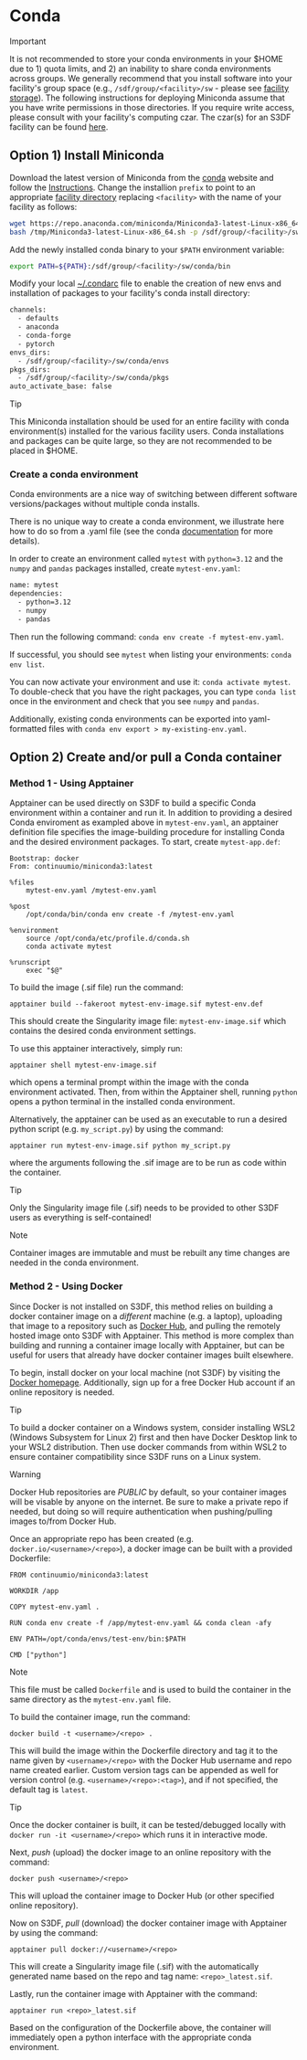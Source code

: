 # Conda

> [!IMPORTANT]
> It is not recommended to store your conda environments in your $HOME due to 1) quota limits, and 2) an inability to share conda environments across groups. We generally recommend that you install software into your facility's group space (e.g., `/sdf/group/<facility>/sw` - please see [facility storage](getting-started.md#group)). The following instructions for deploying Miniconda assume that you have write permissions in those directories. If you require write access, please consult with your facility's computing czar. The czar(s) for an S3DF facility can be found [here](https://coact.slac.stanford.edu/facilities).

## Option 1) Install Miniconda

Download the latest version of Miniconda from the [conda](https://docs.conda.io/en/latest/miniconda.html) website and follow the [Instructions](https://conda.io/projects/conda/en/latest/user-guide/install/linux.html#installing-on-linux). Change the installion `prefix` to point to an appropriate [facility directory](getting-started.md#group) replacing `<facility>` with the name of your facility as follows:

```bash
wget https://repo.anaconda.com/miniconda/Miniconda3-latest-Linux-x86_64.sh -O /tmp/Miniconda3-latest-Linux-x86_64.sh
bash /tmp/Miniconda3-latest-Linux-x86_64.sh -p /sdf/group/<facility>/sw/conda/
```

Add the newly installed conda binary to your `$PATH` environment variable:

```bash
export PATH=${PATH}:/sdf/group/<facility>/sw/conda/bin
```

Modify your local [~/.condarc](https://conda.io/projects/conda/en/latest/user-guide/configuration/use-condarc.html) file to enable the creation of new envs and installation of packages to your facility's conda install directory:

```bash
channels:
  - defaults
  - anaconda
  - conda-forge
  - pytorch
envs_dirs:
  - /sdf/group/<facility>/sw/conda/envs
pkgs_dirs:
  - /sdf/group/<facility>/sw/conda/pkgs
auto_activate_base: false
```

> [!TIP]
> This Miniconda installation should be used for an entire facility with conda environment(s) installed for the various facility users. Conda installations and packages can be quite large, so they are not recommended to be placed in $HOME.

### Create a conda environment

Conda environments are a nice way of switching between different software versions/packages without multiple conda installs.

There is no unique way to create a conda environment, we illustrate here how to do so from a .yaml file (see the conda [documentation](https://docs.conda.io/projects/conda/en/latest/user-guide/tasks/manage-environments.html#creating-an-environment-from-an-environment-yml-file) for more details).

In order to create an environment called `mytest` with `python=3.12` and the `numpy` and `pandas` packages installed, create `mytest-env.yaml`:
```bash
name: mytest
dependencies:
  - python=3.12
  - numpy
  - pandas
```

Then run the following command: `conda env create -f mytest-env.yaml`.

If successful, you should see `mytest` when listing your environments: `conda env list`. 

You can now activate your environment and use it: `conda activate mytest`. To double-check that you have the right packages, you can type `conda list` once in the environment and check that you see `numpy` and `pandas`.

Additionally, existing conda environments can be exported into yaml-formatted files with `conda env export > my-existing-env.yaml`.

## Option 2) Create and/or pull a Conda container

### Method 1 - Using Apptainer

Apptainer can be used directly on S3DF to build a specific Conda environment within a container and run it. In addition to providing a desired Conda enviroment as exampled above in `mytest-env.yaml`, an apptainer definition file specifies the image-building procedure for installing Conda and the desired environment packages. To start, create `mytest-app.def`:
```apptainer
Bootstrap: docker
From: continuumio/miniconda3:latest

%files
    mytest-env.yaml /mytest-env.yaml

%post
    /opt/conda/bin/conda env create -f /mytest-env.yaml

%environment
    source /opt/conda/etc/profile.d/conda.sh
    conda activate mytest

%runscript
    exec "$@"
```

To build the image (.sif file) run the command:

`apptainer build --fakeroot mytest-env-image.sif mytest-env.def` 

This should create the Singularity image file: `mytest-env-image.sif` which contains the desired conda environment settings.

To use this apptainer interactively, simply run:

`apptainer shell mytest-env-image.sif`

which opens a terminal prompt within the image with the conda environment activated. Then, from within the Apptainer shell, running `python` opens a python terminal in the installed conda environment.

Alternatively, the apptainer can be used as an executable to run a desired python script (e.g. `my_script.py`) by using the command:

`apptainer run mytest-env-image.sif python my_script.py`

where the arguments following the .sif image are to be run as code within the container.

> [!TIP]
> Only the Singularity image file (.sif) needs to be provided to other S3DF users as everything is self-contained!

> [!NOTE]
> Container images are immutable and must be rebuilt any time changes are needed in the conda environment.

### Method 2 - Using Docker

Since Docker is not installed on S3DF, this method relies on building a docker container image on a *different* machine (e.g. a laptop), uploading that image to a repository such as [Docker Hub](https://hub.dockerhub.com), and pulling the remotely hosted image onto S3DF with Apptainer. This method is more complex than building and running a container image locally with Apptainer, but can be useful for users that already have docker container images built elsewhere.

To begin, install docker on your local machine (not S3DF) by visiting the [Docker homepage](https://www.docker.com/get-started). Additionally, sign up for a free Docker Hub account if an online repository is needed.

> [!TIP]
> To build a docker container on a Windows system, consider installing WSL2 (Windows Subsystem for Linux 2) first and then have Docker Desktop link to your WSL2 distribution. Then use docker commands from within WSL2 to ensure container compatibility since S3DF runs on a Linux system.

> [!WARNING]
> Docker Hub repositories are *PUBLIC* by default, so your container images will be visable by anyone on the internet. Be sure to make a private repo if needed, but doing so will require authentication when pushing/pulling images to/from Docker Hub.

Once an appropriate repo has been created (e.g. `docker.io/<username>/<repo>`), a docker image can be built with a provided Dockerfile:
```
FROM continuumio/miniconda3:latest

WORKDIR /app

COPY mytest-env.yaml .

RUN conda env create -f /app/mytest-env.yaml && conda clean -afy

ENV PATH=/opt/conda/envs/test-env/bin:$PATH

CMD ["python"]
```

> [!NOTE]
> This file must be called `Dockerfile` and is used to build the container in the same directory as the `mytest-env.yaml` file.

To build the container image, run the command:

`docker build -t <username>/<repo> .`

This will build the image within the Dockerfile directory and tag it to the name given by `<username>/<repo>` with the Docker Hub username and repo name created earlier. Custom version tags can be appended as well for version control (e.g. `<username>/<repo>:<tag>`), and if not specified, the default tag is `latest`.

> [!TIP]
> Once the docker container is built, it can be tested/debugged locally with `docker run -it <username>/<repo>` which runs it in interactive mode.

Next, *push* (upload) the docker image to an online repository with the command:

`docker push <username>/<repo>`

This will upload the container image to Docker Hub (or other specified online repository).

Now on S3DF, *pull* (download) the docker container image with Apptainer by using the command:

`apptainer pull docker://<username>/<repo>`

This will create a Singularity image file (.sif) with the automatically generated name based on the repo and tag name: `<repo>_latest.sif`.

Lastly, run the container image with Apptainer with the command:

`apptainer run <repo>_latest.sif`

Based on the configuration of the Dockerfile above, the container will immediately open a python interface with the appropriate conda environment.
